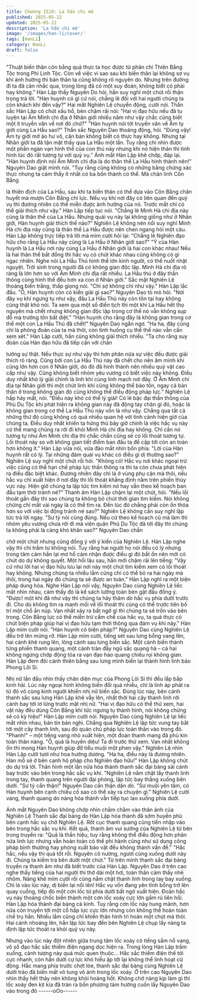 ```yaml
---
title: Chương 1510: La hầu chi mê
published: 2025-05-22
updated: 2025-05-22
description: 'La hầu chi mê'
image: '/images/han-li/cover/'
tags: [HanLi]
category: HanLi
draft: false
---
```


"Thuật biến thân côn bằng quả thực ta học được từ phân chi
Thiên Bằng Tộc trong Phi Linh Tộc. Còn về việc vì sao sau khi
biến thân lại không sợ vụ khí ảnh hưởng thì bản thân ta cũng
không rõ nguyên do. Nhưng trên đường đi ta đã cân nhắc qua,
trong lòng đã có một suy đoán, không biết có phải hay không."
Hàn Lập thấy Nguyên Do hỏi, hắn suy nghĩ một chút rồi thận
trọng trả lời.
"Hàn huynh có gì cứ nói, chẳng lẽ đối với hai người chúng ta còn
khách khí đến vậy?" Hai mắt Nghiên Lệ chuyển động, cười nói.
Thần sắc Hàn Lập có chút xấu hổ, bèn chậm rãi nói:
"Hai vị đạo hữu nếu đã tu luyện tại Âm Minh chi địa ở Nhân giới
nhiều năm như vậy chắc cũng biết một ít truyền văn về nơi đó
chứ?"
"Hàn huynh nói tới truyền văn về Âm ty giới cùng La Hầu sao?"
Thần sắc Nguyên Dao thoáng động, hỏi.
"Đúng vậy! Âm ty giới mờ ảo hư vô, căn bản không biết có thực
hay không. Nhưng tại Nhân giới ta đã tận mặt thấy qua La Hầu
một lần.
Tuy rằng chỉ nhìn được một phần ngàn vạn hình thể của con thú
này nhưng khi nó hiện thân thì tình hình lúc đó rất tương tự với
quỷ vụ." Ánh mắt Hàn Lập khẽ chớp, đáp lại.
"Hàn huynh định nói Âm Minh chi địa là do thân thể La Hầu hình
thành nên!" Nguyên Dao giật mình nói.
"Tuy rằng cũng không có những bằng chứng xác thực nhưng ta
cảm thấy ít nhất có ba bốn thành có thể. Mà chân linh Côn Bằng

là thiên địch của La Hầu, sau khi ta biến thân có thể dựa vào Côn
Bằng chân huyết mà mượn Côn Bằng chi lực. Nếu vụ khí nơi đây
có liên quan đến quỷ vụ thì đương nhiên có thể miễn được ảnh
hưởng của nó. Trước mắt chỉ có thể giải thích như vậy." Hàn Lập
tiếp tục nói.
"Chẳng lẽ Minh Hà chi địa này cũng là thân thể của La Hầu.
Nhưng quái vụ này lại không giống như ở Nhân giới, Hàn huynh
giải thích thế nào?" Nghiên Lệ không nén nổi suy nghĩ Minh Hà
chi địa này cũng là thân thể La Hầu được nên chen ngang hỏi một
câu. Hàn Lập không trực tiếp trả lời mà mỉm cười hỏi lại: "Chẳng
lẽ Nghiên đạo hữu cho rằng La Hầu này cũng là La Hầu ở Nhân
giới sao?"
"Ý của Hàn huynh là La Hầu nơi này cùng La Hầu ở Nhân giới là
hai con khác nhau! Nếu là hai thân thể bất đồng thì hắc vụ có chút
khác nhau cũng không có gì ngạc nhiên. Nghe nói La Hầu Thú
hình thể lớn kinh người, có thể nuốt nhật nguyệt. Trời sinh trong
người đã có không gian độc lập. Minh Hà chi địa rõ ràng là lớn
hơn so với Âm Minh chi địa rất nhiều. La Hầu thú ở đây thần
thông cùng hình thể đều hơn xa con ở Nhân giới." Sắc mặt
Nghiên Lệ thoáng biến trắng, thấp giọng nói.
"Chỉ sợ không chỉ như vậy." Hàn Lập lắc đầu.
"Ồ, Hàn huynh còn có kiến giải gì sao?" Nguyên Dao tò mò hỏi.
"Nơi đây vụ khí ngưng tụ như vậy, đầu La Hầu Thú này còn tồn tại
hay không cũng thật khó nói. Ta xem qua một số điển tịch thì một
khi La Hầu hết thọ nguyên mà chết nhưng không gian độc lập
trong cơ thể nó vẫn không sụp đổ mà trường tồn bất diệt."
"Hàn huynh cho rằng đây là không gian trong cơ thể một con La
Hầu Thú đã chết!" Nguyên Dao ngẩn ngơ.
"Ha ha, đây cũng chỉ là phỏng đoán của ta mà thôi, còn tình
huống cụ thể thế nào vẫn cần xem xét." Hàn Lập cười, hắn cũng
không giải thích nhiều.
"Ta cho rằng suy đoán của Hàn đạo hữu đã tiếp cận với chân

tướng sự thật. Nếu thực sự như vậy thì hơn phân nửa sự việc đều
được giải thích rõ ràng. Cũng bởi con La Hầu Thú này đã chết cho
nên âm minh khí cũng lớn hơn con ở Nhân giới, do đó đã hình
thành nên nhiều quỷ vật cao cấp như vậy. Cũng không biết nhóm
yêu vương có biết việc này không. Điều duy nhất khó lý giải chính
là linh khí cùng linh mạch nơi đây. Ở Âm Minh chi địa tại Nhân giới
thì một chút linh khí cũng không thể bảo tồn, ngay cả bản thân ở
trong không gian đó cũng không thể điều động pháp lực." Nghiên
Lệ hấp háy mắt, nói.
"Điều này khó có thể lý giải! Có lẽ bậc đại thần thông của Phù Du
Tộc khi phát hiện ra không gian này đã động tay chân gì đó, hoặc
là không gian trong cơ thể La Hầu Thú này vốn là như vậy. Chẳng
qua tất cả những thứ đó cũng không có quá nhiều quan hệ với
tình cảnh hiện giờ của chúng ta. Điều duy nhất khiến ta hứng thú
bây giờ chính là việc hắc vụ này có thể mang chúng ra rời đi khỏi
Minh Hà chi địa hay không. Chỉ cần nó tương tự như Âm Minh chi
địa thì chắc chắn cũng sẽ có lối thoát tương tự. Lối thoát này so
với không gian tiết điểm ban đầu ta đề cập tới còn an toàn hơn
không ít." Hàn Lập vừa nói, vừa đảo mắt nhìn bốn phía.
"Lời của Hàn huynh rất có lý. Tại những đám quái vụ khác có điều
gì dị thường sao?" Nghiên Lệ suy nghĩ một chút rồi hỏi.
"Không có! Hắc vụ nơi khác ngoại trừ việc cũng có thể hạn chế
pháp lực thần thông ra thì ta còn chưa phát hiện ra điều đặc biệt
khác. Đương nhiên đây chỉ là ở vùng phụ cận mà thôi, nếu hắc vụ
chỉ xuất hiện ở nơi đây thì lối thoát khẳng định nằm trên phiến
thủy vực này. Hiện giờ chúng ta lập tức tìm kiếm nó hay vẫn theo
kế hoạch ban đầu tạm thời tránh né?" Thanh âm Hàn Lập chậm
lại một chút, hỏi.
"Nếu lối thoát gần đây thì sao chúng ta không bỏ chút thời gian
tìm kiếm. Nói không chừng chỉ mất vài ngày là có thể tìm ra. Đến
lúc đó chẳng phải còn ổn thỏa hơn so với việc bị động tránh né
sao?" Nghiên Lệ không cần suy nghĩ lập tức trả lời ngay.
"Sư tỷ nói cũng đúng. Nếu cứ theo kế hoạch cũ mà làm thì nhóm
yêu vương chưa rời đi mà viện quân Phù Du Tộc đã tới đây thì
chúng ta không phải là càng khó khăn sao?" Nguyên Dao chần

chờ một chút nhưng cũng đồng ý với ý kiến của Nghiên Lệ.
Hàn Lập nghe vậy thì chỉ trầm tư không nói.
Tuy rằng hai người họ nói đều có lý nhưng trong tâm cảm hắn lại
mơ hồ cảm nhận được điều gì đó bất ổn nên mới có chút do dự
không quyết.
Một hồi lâu sau, hắn mới chậm rãi lên tiếng:
"Vậy cứ như lời hai vị đạo hữu lưu lại nơi này một chút tìm kiếm
xem có lối thoát hay không. Nhưng chúng ta nhiều lắm cũng chỉ
có thể bỏ ra hai ngày mà thôi, trong hai ngày đó chúng ta sẽ được
an toàn."
Hàn Lập nghĩ ra một biện pháp dung hòa.
Nghe Hàn Lập nói vậy, Nguyên Dao cùng Nghiên Lệ liếc mắt nhìn
nhau, cảm thấy đó là kế sách lưỡng toàn bèn gật đầu đồng ý.
"Được! một khi đã như vậy thì chúng ta hãy thăm dò hắc vụ phía
dưới trước đi. Cho dù không tìm ra manh mối về lối thoát thì cũng
có thể trước tiên bố trí một chỗ ẩn núp. Vạn nhất xảy ra bất ngờ gì
thì chúng ta sẽ trốn vào bên trong. Côn Bằng lực có thể miễn trừ
cấm chế của hắc vụ, ta quả thực có chút biện pháp giúp hai vị đạo
hữu tạm thời thông qua đám vụ khí này." Hàn Lập mỉm cười nói.
"Hàn huynh có biện pháp?" Nguyên Dao cùng Nghiên Lệ đều trở
lên mừng rỡ.
Hàn Lập mỉm cười, tiếng sét sau lưng bỗng vang lên, hai cánh
khẽ rung lên, lông cánh sau lưng biến sắc.
Một cánh biến thành từng phiến thanh quang, một cánh tràn đầy
ngũ sắc quang hà – cả hai không ngừng chớp động tỏa ra vạn
đạo hào quang chiếu rọi không gian.
Hàn Lập đem đôi cánh thiên bằng sau lưng mình biến lại thành
hình linh bảo Phong Lôi Sí.

Nhị nữ lần đầu nhìn thấy chân diện mục của Phong Lôi Sí thì đều
lắp bắp kinh hãi.
Lúc này ngoại hình không biến đổi quá nhiều, chỉ là linh áp phát
ra từ đó vô cùng kinh người khiến nhị nữ biến sắc.
Đúng lúc này, bên cánh thanh sắc sau lưng Hàn Lập khẽ vẫy lên,
nhất thời hai cây thanh linh rời cánh bay tới lơ lửng trước mặt nhị
nữ.
"Hai vị đạo hữu có thể thử xem, hai vật này đều dùng Côn Bằng
khí tức ngưng tụ thành hình, nói không chừng sẽ có kỳ hiệu!" Hàn
Lập mỉm cười nói.
Nguyên Dao cùng Nghiên Lệ lại liếc mắt nhìn nhau, bán tín bán
nghi.
Chẳng qua Nghiên Lệ lập tức vung tay bắt tới một cây thanh linh,
sau đó quán chú pháp lực toàn thân vào trong đó.
"Phanh!" – một tiếng vang nhỏ xuất hiện, một đoàn thanh mang
đã phủ kín toàn thân nàng.
"Ồ, quả là huyền diệu! Ta đi trước thử xem. Vạn nhất không ổn thì
mong Hàn huynh giúp đỡ tiểu muội một phen vậy." Nghiên Lệ
nhìn Hàn Lập cười tươi như hoa hướng dương.
"Ha ha, điều này là đương nhiên. Hàn mỗ sẽ ở bên cạnh hộ pháp
cho Nghiên đạo hữu!" Hàn Lập không chút do dự trả lời. Thân
hình một lần nữa hóa thành thanh sắc đại bàng sải cánh bay
trước vào bên trong hắc sắc vụ khí.
"Nghiên Lệ nắm chặt lấy thanh linh trong tay, thanh quang trên
người đại phóng, lập tức bay thẳng xuống bên dưới.
"Sư tỷ cẩn thận!" Nguyên Dao cẩn thận dặn dò.
"Sư muội yên tâm, có Hàn huynh bên cạnh chiếu cố sao có thể
xảy ra chuyện gì." Nghiên Lệ cười vang, thanh quang do nàng
hóa thành vẫn tiếp tục lao xuống phía dưới.

Ánh mắt Nguyên Dao không chớp nhìn chằm chằm vào thân ảnh
của Nghiên Lệ
Thanh sắc đại bàng do Hàn Lập hóa thành đã sớm huyền phù
bên cạnh hắc vụ chờ Nghiên Lệ.
Rốt cục thanh quang cũng tiến nhập vào bên trong hắc sắc vụ
khí. Kết quả, thanh âm vui sướng của Nghiên Lệ từ bên trong
truyền ra:
"Quả là thần hiệu, tuy rằng không thể điều động hơn phân nửa
linh lực nhưng vẫn hoàn toàn có thể phi hành cũng như sử dụng
công pháp bình thường hay phóng xuất bảo vật đều không thành
vấn đề."
"Hắc hắc, nếu vậy thì quá tốt rồi. Nguyên cô nương, ngươi cũng
xuống dưới này đi. Chúng ta kiểm tra bên dưới một chút." Từ trên
mình thanh sắc đại bàng truyền ra thanh âm như đã biết trước
của Hàn Lập.
Nguyên Dao ở trên cao nghe thấy tiếng của hai người thì thở dài
một hơi, toàn thân cảm thấy nhẽ nhõm. Nàng khẽ mỉm cười rồi
cũng nắm chặt thanh linh trong tay bay xuống.
Chỉ là vào lúc này, dị biến lại nổi lên!
Hắc vụ vốn đang yên tĩnh bỗng trở lên quay cuồng, tiếp đó một
cơn lốc từ phía dưới bất ngờ xuất hiện. Đoàn hắc vụ này thoáng
chốc biến thành một cơn lốc xoáy cực lớn gầm rú liên hồi.
Hàn Lập hóa thành đại bàng cả kinh.
Tuy rằng cơn lốc này hung mãnh, hơn nữa còn truyền tới một cỗ
hấp lực cực lớn nhưng còn không thể hoàn toàn chế trụ hắn.
Nhiều lắm cũng chỉ khiến thân hình trì hoãn một chút mà thôi.
Hai cánh nhoáng lên, hắn lập lức bay đến bên Nghiên Lệ chụp lấy
nàng ta định lập tức thoát ra khỏi quỷ vụ này.

Nhưng vào lúc này đột nhiên giữa trung tâm lốc xoáy có tiếng
sấm nổ vang, vô số đạo hắc sắc thiểm điện ngang dọc hiện ra.
Trong lòng Hàn Lập trầm xuống, cảnh tượng này quá mức quen
thuộc…
Hắc sắc thiểm điện thế tới cực nhanh, còn hắn dưới cự lực khó
hiểu ập tới lại không thể linh hoạt cử động.
Hắc mang phía trước chợt lóe, thanh sắc đại bàng cùng Nghiên
Lệ dưới trảo đã biến mất vô tung vô ảnh trong lốc xoáy.
Ở trên cao Nguyên Dao nhìn thấy hết thảy nên không khỏi hoảng
hốt. Không chờ nàng kịp làm gì thì lốc xoáy đen kịt kia đã tràn ra
bốn phương tám hướng cuốn lấy Nguyên Dao vào trong đó
------oOo------
